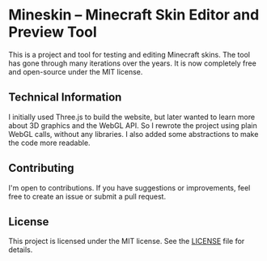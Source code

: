# Mineskin – Minecraft Skin Editor and Preview Tool

This is a project and tool for testing and editing Minecraft skins. The tool has gone through many iterations over the years. It is now completely free and open-source under the MIT license.

## Technical Information

I initially used Three.js to build the website, but later wanted to learn more about 3D graphics and the WebGL API. So I rewrote the project using plain WebGL calls, without any libraries. I also added some abstractions to make the code more readable.

## Contributing

I'm open to contributions. If you have suggestions or improvements, feel free to create an issue or submit a pull request.

## License

This project is licensed under the MIT license. See the [LICENSE](LICENSE) file for details.